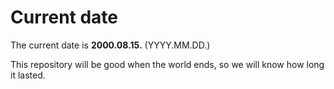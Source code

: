 # Current date

The current date is **2000.08.15.** (YYYY.MM.DD.)

This repository will be good when the world ends, so we will know how long it lasted.